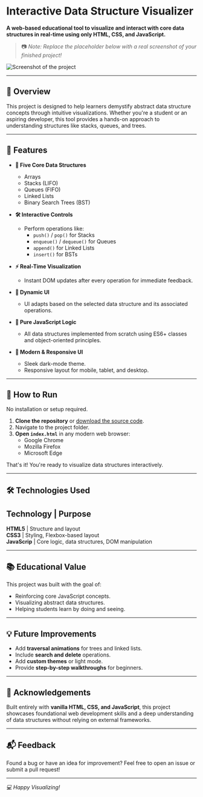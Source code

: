 # Interactive Data Structure Visualizer

**A web-based educational tool to visualize and interact with core data structures in real-time using only HTML, CSS, and JavaScript.**

> 📷 _Note: Replace the placeholder below with a real screenshot of your finished project!_

![Screenshot of the project](screenshot.png)

---

## 🚀 Overview

This project is designed to help learners demystify abstract data structure concepts through intuitive visualizations. Whether you're a student or an aspiring developer, this tool provides a hands-on approach to understanding structures like stacks, queues, and trees.

---

## 🧩 Features

- **🔁 Five Core Data Structures**
  - Arrays
  - Stacks (LIFO)
  - Queues (FIFO)
  - Linked Lists
  - Binary Search Trees (BST)

- **🛠 Interactive Controls**
  - Perform operations like:
    - `push()` / `pop()` for Stacks
    - `enqueue()` / `dequeue()` for Queues
    - `append()` for Linked Lists
    - `insert()` for BSTs

- **⚡ Real-Time Visualization**
  - Instant DOM updates after every operation for immediate feedback.

- **🔄 Dynamic UI**
  - UI adapts based on the selected data structure and its associated operations.

- **🧠 Pure JavaScript Logic**
  - All data structures implemented from scratch using ES6+ classes and object-oriented principles.

- **🌙 Modern & Responsive UI**
  - Sleek dark-mode theme.
  - Responsive layout for mobile, tablet, and desktop.

---

## 📂 How to Run

No installation or setup required.

1. **Clone the repository** or [download the source code](#).
2. Navigate to the project folder.
3. **Open `index.html`** in any modern web browser:
   - Google Chrome
   - Mozilla Firefox
   - Microsoft Edge

That's it! You're ready to visualize data structures interactively.

---

## 🛠 Technologies Used

  Technology    | Purpose                                  
---------------------------------------------------------
  **HTML5**     | Structure and layout                     
  **CSS3**      | Styling, Flexbox-based layout            
  **JavaScrip** | Core logic, data structures, DOM manipulation  

---

## 📚 Educational Value

This project was built with the goal of:
- Reinforcing core JavaScript concepts.
- Visualizing abstract data structures.
- Helping students learn by doing and seeing.

---

## 💡 Future Improvements

- Add **traversal animations** for trees and linked lists.
- Include **search and delete** operations.
- Add **custom themes** or light mode.
- Provide **step-by-step walkthroughs** for beginners.

---

## 🙌 Acknowledgements

Built entirely with **vanilla HTML, CSS, and JavaScript**, this project showcases foundational web development skills and a deep understanding of data structures without relying on external frameworks.

---

## 📬 Feedback

Found a bug or have an idea for improvement? Feel free to open an issue or submit a pull request!

---

_💻 Happy Visualizing!_
